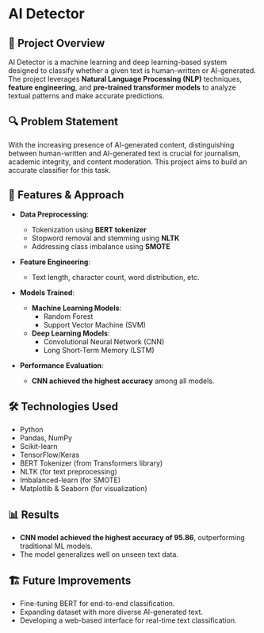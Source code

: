 # AI Detector

## 🚀 Project Overview
AI Detector is a machine learning and deep learning-based system designed to classify whether a given text is human-written or AI-generated. The project leverages **Natural Language Processing (NLP)** techniques, **feature engineering**, and **pre-trained transformer models** to analyze textual patterns and make accurate predictions.

## 🔍 Problem Statement
With the increasing presence of AI-generated content, distinguishing between human-written and AI-generated text is crucial for journalism, academic integrity, and content moderation. This project aims to build an accurate classifier for this task.

## 📌 Features & Approach
- **Data Preprocessing**:
  - Tokenization using **BERT tokenizer**
  - Stopword removal and stemming using **NLTK**
  - Addressing class imbalance using **SMOTE**
  
- **Feature Engineering**:
  - Text length, character count, word distribution, etc.

- **Models Trained**:
  - **Machine Learning Models**:
    - Random Forest
    - Support Vector Machine (SVM)
  - **Deep Learning Models**:
    - Convolutional Neural Network (CNN)
    - Long Short-Term Memory (LSTM)

- **Performance Evaluation**:
  - **CNN achieved the highest accuracy** among all models.

## 🛠 Technologies Used
- Python
- Pandas, NumPy
- Scikit-learn
- TensorFlow/Keras
- BERT Tokenizer (from Transformers library)
- NLTK (for text preprocessing)
- Imbalanced-learn (for SMOTE)
- Matplotlib & Seaborn (for visualization)


## 📊 Results
- **CNN model achieved the highest accuracy of 95.86**, outperforming traditional ML models.
- The model generalizes well on unseen text data.

## 🏗️ Future Improvements
- Fine-tuning BERT for end-to-end classification.
- Expanding dataset with more diverse AI-generated text.
- Developing a web-based interface for real-time text classification.



